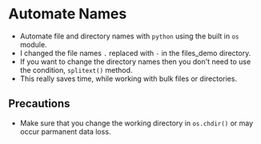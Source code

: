 # Automate Names

- Automate file and directory names with `python` using the built in `os` module.
- I changed the file names `.` replaced with `-` in the files_demo directory.
- If you want to change the directory names then you don't need to use the condition, `splitext()` method.
- This really saves time, while working with bulk files or directories.

## Precautions

- Make sure that you change the working directory in `os.chdir()` or may occur parmanent data loss.
